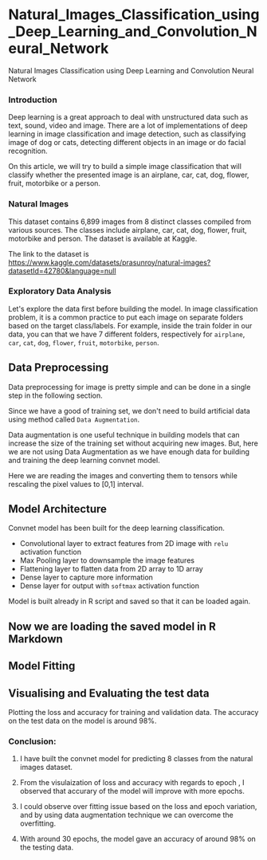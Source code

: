 # Natural_Images_Classification_using_Deep_Learning_and_Convolution_Neural_Network
Natural Images Classification using Deep Learning and Convolution Neural Network


### Introduction

Deep learning is a great approach to deal with unstructured data such as text, sound, video and image. There are a lot of implementations of deep learning in image classification and image detection, such as classifying image of dog or cats, detecting different objects in an image or do facial recognition.

On this article, we will try to build a simple image classification that will classify whether the presented image is an airplane, car, cat, dog, flower, fruit, motorbike or a person.


### Natural Images

This dataset contains 6,899 images from 8 distinct classes compiled from various sources. The classes include airplane, car, cat, dog, flower, fruit, motorbike and person. The dataset is available at Kaggle.

The link to the dataset is https://www.kaggle.com/datasets/prasunroy/natural-images?datasetId=42780&language=null

### **Exploratory Data Analysis**

Let's explore the data first before building the model. In image classification problem, it is a common practice to put each image on separate folders based on the target class/labels. For example, inside the train folder in our data, you can that we have 7 different folders, respectively for `airplane`, `car`, `cat`, `dog`,
`flower`, `fruit`, `motorbike`, `person`.

## **Data Preprocessing**

Data preprocessing for image is pretty simple and can be done in a single step in the following section.


Since we have a good of training set, we don't need to build artificial data using method called `Data Augmentation`. 

Data augmentation is one useful technique in building models that can increase the size of the training set without acquiring new images. But, here we are not using Data Augmentation as we have enough data for building and training the deep learning convnet model.

Here we are reading the images and converting them to tensors while rescaling the pixel values to [0,1] interval.

## **Model Architecture**

Convnet model has been built for the deep learning classification.


- Convolutional layer to extract features from 2D image with `relu` activation function
- Max Pooling layer to downsample the image features
- Flattening layer to flatten data from 2D array to 1D array
- Dense layer to capture more information
- Dense layer for output with `softmax` activation function


Model is built already in R script and saved so that it can be loaded again.


## Now we are loading the saved model in R Markdown

## **Model Fitting**

## Visualising and Evaluating the test data

Plotting the loss and accuracy for training and validation data.
The accuracy on the test data on the model is around 98%.

### **Conclusion:**

1. I have built the convnet model for predicting 8 classes from the natural images dataset.

2. From the visulaization of loss and accuracy with regards to epoch , I observed that accurary of the model will improve with more epochs.

3. I could observe over fitting issue based on the loss and epoch variation, and by using data augmentation technique we can overcome the overfitting.

4. With around 30 epochs, the model gave an accuracy of around 98% on the testing data.
